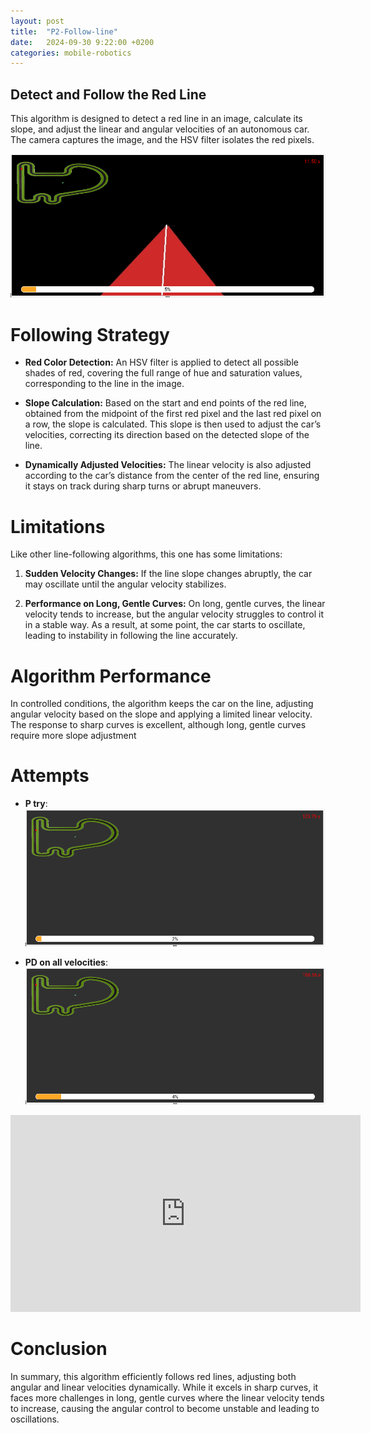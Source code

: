 ```yaml
---
layout: post
title:  "P2-Follow-line"
date:   2024-09-30 9:22:00 +0200
categories: mobile-robotics
---
```

## Detect and Follow the Red Line

This algorithm is designed to detect a red line in an image, calculate its slope, and adjust the linear and angular velocities of an autonomous car. The camera captures the image, and the HSV filter isolates the red pixels.

<div style="text-align: center;">
    <img src="/assets/images/slope.png" alt="Texto alternativo" />
</div>

# Following Strategy

- **Red Color Detection:**
  An HSV filter is applied to detect all possible shades of red, covering the full range of hue and saturation values, corresponding to the line in the image.

- **Slope Calculation:**
  Based on the start and end points of the red line, obtained from the midpoint of the first red pixel and the last red pixel on a row, the slope is calculated. This slope is then used to adjust the car’s velocities, correcting its direction based on the detected slope of the line.

- **Dynamically Adjusted Velocities:**
  The linear velocity is also adjusted according to the car’s distance from the center of the red line, ensuring it stays on track during sharp turns or abrupt maneuvers.

# Limitations

Like other line-following algorithms, this one has some limitations:

1. **Sudden Velocity Changes:**
   If the line slope changes abruptly, the car may oscillate until the angular velocity stabilizes.

2. **Performance on Long, Gentle Curves:**
   On long, gentle curves, the linear velocity tends to increase, but the angular velocity struggles to control it in a stable way. As a result, at some point, the car starts to oscillate, leading to instability in following the line accurately.

# Algorithm Performance

In controlled conditions, the algorithm keeps the car on the line, adjusting angular velocity based on the slope and applying a limited linear velocity. The response to sharp curves is excellent, although long, gentle curves require more slope adjustment

# Attempts

- **P try**:
    ![Texto alternativo](/assets/images/P.png)

- **PD on all velocities**:
    ![Texto alternativo](/assets/images/Time_pd_all.png)
<div style="text-align: center;">
<iframe width="560" height="315" src="https://www.youtube.com/embed/Zg2ssoEZrcg" frameborder="0" allowfullscreen></iframe>
</div>

# Conclusion

In summary, this algorithm efficiently follows red lines, adjusting both angular and linear velocities dynamically. While it excels in sharp curves, it faces more challenges in long, gentle curves where the linear velocity tends to increase, causing the angular control to become unstable and leading to oscillations.

